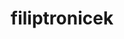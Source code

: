 ---
title: filiptronicek
github: https://github.com/filiptronicek
mode: light
transition: 3s
archetype:
  - Little Bit of Everything
---